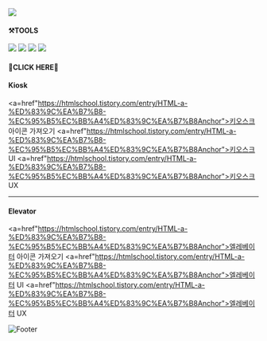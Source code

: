 
<img src="https://capsule-render.vercel.app/api?type=soft&color=EBEDF2&height=100&section=header&text=Design_%20UI%20UX%20GUI&fontSize=20" />


#### ⚒TOOLS
<img src="https://img.shields.io/badge/adobe AI-69788C?style=flat-square&logo=tool&logoColor=FFFFFF"/> <img src="https://img.shields.io/badge/adobe PS-556273?style=flat-square&logo=tool&logoColor=FFFFFF"/> <img src="https://img.shields.io/badge/adobe XD-0F6DBF?style=flat-square&logo=tool&logoColor=FFFFFF"/> <img src="https://img.shields.io/badge/RIVE-0D0D0D?style=flat-square&logo=tool&logoColor=FFFFFF"/>


#### 💙CLICK HERE💙

#### Kiosk
<a=href"https://htmlschool.tistory.com/entry/HTML-a-%ED%83%9C%EA%B7%B8-%EC%95%B5%EC%BB%A4%ED%83%9C%EA%B7%B8Anchor">키오스크 아이콘 가져오기</a>
<a=href"https://htmlschool.tistory.com/entry/HTML-a-%ED%83%9C%EA%B7%B8-%EC%95%B5%EC%BB%A4%ED%83%9C%EA%B7%B8Anchor">키오스크 UI</a>
<a=href"https://htmlschool.tistory.com/entry/HTML-a-%ED%83%9C%EA%B7%B8-%EC%95%B5%EC%BB%A4%ED%83%9C%EA%B7%B8Anchor">키오스크 UX</a>

<hr>

#### Elevator
<a=href"https://htmlschool.tistory.com/entry/HTML-a-%ED%83%9C%EA%B7%B8-%EC%95%B5%EC%BB%A4%ED%83%9C%EA%B7%B8Anchor">엘레베이터 아이콘 가져오기</a>
<a=href"https://htmlschool.tistory.com/entry/HTML-a-%ED%83%9C%EA%B7%B8-%EC%95%B5%EC%BB%A4%ED%83%9C%EA%B7%B8Anchor">엘레베이터 UI</a>
<a=href"https://htmlschool.tistory.com/entry/HTML-a-%ED%83%9C%EA%B7%B8-%EC%95%B5%EC%BB%A4%ED%83%9C%EA%B7%B8Anchor">엘레베이터 UX</a>



![Footer](https://capsule-render.vercel.app/api?type=waving&color=AAA7F2&height=200&section=footer)
